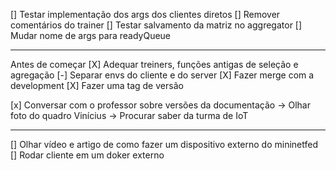 [] Testar implementação dos args dos clientes diretos
[] Remover comentários do trainer
[] Testar salvamento da matriz no aggregator
[] Mudar nome de args para readyQueue

---

Antes de começar
[X] Adequar treiners, funções antigas de seleção e agregação
[-] Separar envs do cliente e do server
[X] Fazer merge com a development
[X] Fazer uma tag de versão

[x] Conversar com o professor sobre versões da documentação
-> Olhar foto do quadro Vinícius
-> Procurar saber da turma de IoT

---

[] Olhar vídeo e artigo de como fazer um dispositivo externo do mininetfed
[] Rodar cliente em um doker externo
